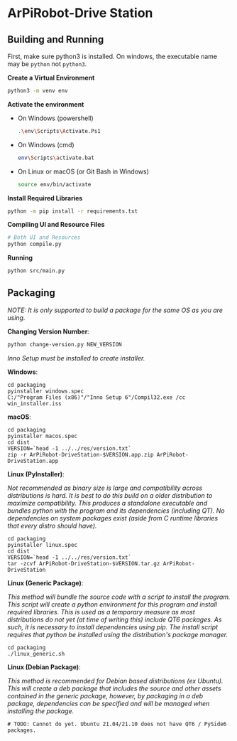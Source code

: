 # ArPiRobot-Drive Station

## Building and Running

First, make sure python3 is installed. On windows, the executable name may be `python` not `python3`.


**Create a Virtual Environment**
```sh
python3 -m venv env
```

**Activate the environment**

- On Windows (powershell)
    ```sh
    .\env\Scripts\Activate.Ps1
    ```

- On Windows (cmd)
    ```sh
    env\Scripts\activate.bat
    ```

- On Linux or macOS (or Git Bash in Windows)
    ```sh
    source env/bin/activate
    ```

**Install Required Libraries**
```sh
python -m pip install -r requirements.txt
```

**Compiling UI and Resource Files**

```sh
# Both UI and Resources
python compile.py
```

**Running**

```sh
python src/main.py
```


## Packaging

*NOTE: It is only supported to build a package for the same OS as you are using.*

**Changing Version Number**:

```sh
python change-version.py NEW_VERSION
```

*Inno Setup must be installed to create installer.*

**Windows**:

```shell
cd packaging
pyinstaller windows.spec
C:/"Program Files (x86)"/"Inno Setup 6"/Compil32.exe /cc win_installer.iss
```

**macOS**:

```shell
cd packaging
pyinstaller macos.spec
cd dist
VERSION=`head -1 ../../res/version.txt`
zip -r ArPiRobot-DriveStation-$VERSION.app.zip ArPiRobot-DriveStation.app
```


**Linux (PyInstaller)**:

*Not recommended as binary size is large and compatibility across distributions is hard. It is best to do this build on a older distribution to maximize compatibility. This produces a standalone executable and bundles python with the program and its dependencies (including QT). No dependencies on system packages exist (aside from C runtime libraries that every distro should have).*

```shell
cd packaging
pyinstaller linux.spec
cd dist
VERSION=`head -1 ../../res/version.txt`
tar -zcvf ArPiRobot-DriveStation-$VERSION.tar.gz ArPiRobot-DriveStation
```

**Linux (Generic Package)**:

*This method will bundle the source code with a script to install the program. This script will create a python environment for this program and install required libraries. This is used as a temporary measure as most distributions do not yet (at time of writing this) include QT6 packages. As such, it is necessary to install dependencies using pip. The install script requires that python be installed using the distribution's package manager.*

```shell
cd packaging
./linux_generic.sh
```


**Linux (Debian Package)**:

*This method is recommended for Debian based distributions (ex Ubuntu). This will create a deb package that includes the source and other assets contained in the generic package, however, by packaging in a deb package, dependencies can be specified and will be managed when installing the package.*

```shell
# TODO: Cannot do yet. Ubuntu 21.04/21.10 does not have QT6 / PySide6 packages.
```
